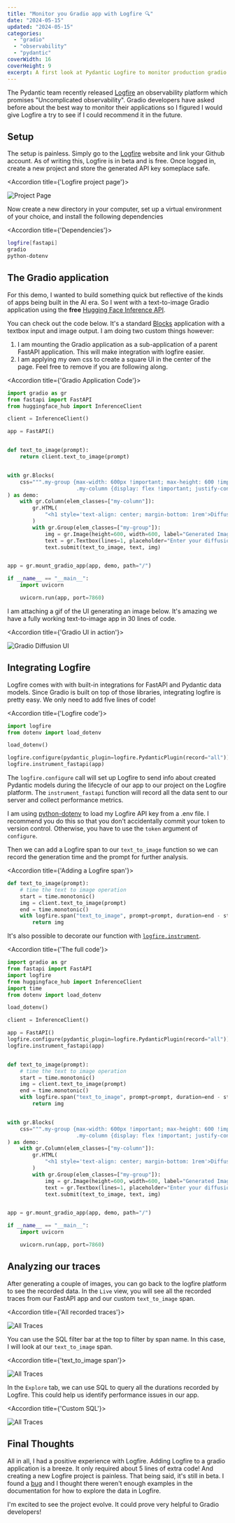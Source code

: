 ```yaml
---
title: "Monitor you Gradio app with Logfire 🔍"
date: "2024-05-15"
updated: "2024-05-15"
categories:
  - "gradio"
  - "observability"
  - "pydantic"
coverWidth: 16
coverHeight: 9
excerpt: A first look at Pydantic Logfire to monitor production gradio applications
---
```


<script> 
import Accordion from '$lib/components/Accordion.svelte'; 
</script>


The Pydantic team recently released [Logfire](https://pydantic.dev/logfire) an observability platform which promises "Uncomplicated observability". 
Gradio developers have asked before about the best way to monitor their applications so I figured I would give Logfire a try to see if I could recommend it in the future. 

## Setup

The setup is painless. Simply go to the [Logfire](https://pydantic.dev/logfire) website and link your Github account. As of writing this, Logfire is in beta and is free. Once logged in, create a new project and store the generated API key someplace safe.

<Accordion title={'Logfire project page'}>

![Project Page](/images/logfire_project_page.png)

</Accordion>


Now create a new directory in your computer, set up a virtual environment of your choice, and install the following dependencies

<Accordion title={'Dependencies'}>

```bash
logfire[fastapi]
gradio
python-dotenv
```

</Accordion>


## The Gradio application

For this demo, I wanted to build something quick but reflective of the kinds of apps being built in the AI era. So I went with a text-to-image Gradio application using the **free** [Hugging Face Inference API](https://huggingface.co/docs/huggingface_hub/guides/inference#getting-started).

You can check out the code below. It's a standard [Blocks](https://www.gradio.app/docs/gradio/blocks) application with a textbox input and image output. I am doing two custom things however:

1. I am mounting the Gradio application as a sub-application of a parent FastAPI application. This will make integration with logfire easier.
2. I am applying my own css to create a square UI in the center of the page. Feel free to remove if you are following along.

<Accordion title={'Gradio Application Code'}>

```python
import gradio as gr
from fastapi import FastAPI
from huggingface_hub import InferenceClient

client = InferenceClient()

app = FastAPI()


def text_to_image(prompt):    
    return client.text_to_image(prompt)


with gr.Blocks(
    css=""".my-group {max-width: 600px !important; max-height: 600 !important;}
                      .my-column {display: flex !important; justify-content: center !important; align-items: center !important};"""
) as demo:
    with gr.Column(elem_classes=["my-column"]):
        gr.HTML(
            "<h1 style='text-align: center; margin-bottom: 1rem'>Diffusion Text-to-Image with logfire 🔍</h1>"
        )
        with gr.Group(elem_classes=["my-group"]):
            img = gr.Image(height=600, width=600, label="Generated Image")
            text = gr.Textbox(lines=1, placeholder="Enter your diffusion prompt...")
            text.submit(text_to_image, text, img)


app = gr.mount_gradio_app(app, demo, path="/")

if __name__ == "__main__":
    import uvicorn

    uvicorn.run(app, port=7860)
```

</Accordion>

I am attaching a gif of the UI generating an image below. It's amazing we have a fully working text-to-image app in 30 lines of code.

<Accordion title={'Gradio UI in action'}>

![Gradio Diffusion UI](/images/diffusion_logfire.gif)

</Accordion>

## Integrating Logfire

Logfire comes with with built-in integrations for FastAPI and Pydantic data models. Since Gradio is built on top of those libraries, integrating logfire is pretty easy. We only need to add five lines of code!

<Accordion title={'Logfire code'}>

```python
import logfire
from dotenv import load_dotenv

load_dotenv()

logfire.configure(pydantic_plugin=logfire.PydanticPlugin(record="all"))
logfire.instrument_fastapi(app)
```

</Accordion>

The `logfire.configure` call will set up Logfire to send info about created Pydantic models during the lifecycle of our app to our project on the Logfire platform. The `instrument_fastapi` function will record all the data sent to our server and collect performance metrics.

I am using [python-dotenv](https://pypi.org/project/python-dotenv/) to load my Logfire API key from a .env file. I recommend you do this so that you don't accidentally commit your token to version control. Otherwise, you have to use the `token` argument of `configure`.

Then we can add a Logfire span to our `text_to_image` function so we can record the generation time and the prompt for further analysis.


<Accordion title={'Adding a Logfire span'}>

```python
def text_to_image(prompt):
    # time the text to image operation
    start = time.monotonic()
    img = client.text_to_image(prompt)
    end = time.monotonic()
    with logfire.span("text_to_image", prompt=prompt, duration=end - start):
        return img
```

</Accordion>

It's also possible to decorate our function with [`logfire.instrument`](https://docs.pydantic.dev/logfire/guides/onboarding_checklist/add_manual_tracing/#using-the-logfireinstrument-decorator).


<Accordion title={'The full code'}>

```python
import gradio as gr
from fastapi import FastAPI
import logfire
from huggingface_hub import InferenceClient
import time
from dotenv import load_dotenv

load_dotenv()

client = InferenceClient()

app = FastAPI()
logfire.configure(pydantic_plugin=logfire.PydanticPlugin(record="all"))
logfire.instrument_fastapi(app)


def text_to_image(prompt):
    # time the text to image operation
    start = time.monotonic()
    img = client.text_to_image(prompt)
    end = time.monotonic()
    with logfire.span("text_to_image", prompt=prompt, duration=end - start):
        return img


with gr.Blocks(
    css=""".my-group {max-width: 600px !important; max-height: 600 !important;}
                      .my-column {display: flex !important; justify-content: center !important; align-items: center !important};"""
) as demo:
    with gr.Column(elem_classes=["my-column"]):
        gr.HTML(
            "<h1 style='text-align: center; margin-bottom: 1rem'>Diffusion Text-to-Image with logfire 🔍</h1>"
        )
        with gr.Group(elem_classes=["my-group"]):
            img = gr.Image(height=600, width=600, label="Generated Image")
            text = gr.Textbox(lines=1, placeholder="Enter your diffusion prompt...")
            text.submit(text_to_image, text, img)


app = gr.mount_gradio_app(app, demo, path="/")

if __name__ == "__main__":
    import uvicorn

    uvicorn.run(app, port=7860)
```
</Accordion>


## Analyzing our traces

After generating a couple of images, you can go back to the logfire platform to see the recorded data.
In the `Live` view, you will see all the recorded traces from our FastAPI app and our custom `text_to_image` span.

<Accordion title={'All recorded traces'}>

![All Traces](/images/logfire_all_traces.png)

</Accordion>

You can use the SQL filter bar at the top to filter by span name. In this case, I will look at our `text_to_image` span.

<Accordion title={'text_to_image span'}>

![All Traces](/images/logfire_text_to_image.png)

</Accordion>

In the `Explore` tab, we can use SQL to query all the durations recorded by Logfire. This could help us identify performance issues in our app.

<Accordion title={'Custom SQL'}>

![All Traces](/images/logfire_integration.gif)

</Accordion>

## Final Thoughts

All in all, I had a positive experience with Logfire. Adding Logfire to a gradio application is a breeze. It only required about 5 lines of extra code! And creating a new Logfire project is painless.
That being said, it's still in beta. I found a [bug](https://github.com/pydantic/logfire/issues/188) and I thought there weren't enough examples in the documentation for how to explore the data in Logfire.

I'm excited to see the project evolve. It could prove very helpful to Gradio developers!